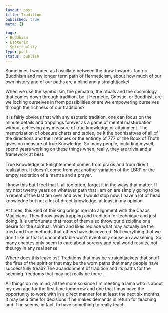 ```yaml
--- 
layout: post
title: Tradition
published: true
meta: {}

tags: 
- Buddhism
- Esoteric
- Spirituality
type: post
status: publish
---
```

Sometimes I wonder, as I oscillate between the draw towards Tantric Buddhism and my longer term path of Hermeticism, about how much of our own history and of our paths are a blind and a straightjacket.

When we use the symbolism, the gematria, the rituals and the cosmology that comes down through tradition, be it Hermetic, Gnostic, or Buddhist, are we locking ourselves in from possibilities or are we empowering ourselves through the richness of our traditions?

It is fairly obvious that with any esoteric tradition, one can focus on the minute details and trappings forever as a game of mental masturbation without achieving any measure of true knowledge or attainment. The memorization of obscure charts and tables, be it the bodhisattvas of all of the directions and their retinues or the entirety of 777 or the Book of Thoth gives no measure of true Knowledge. So many people, including myself, spend years working on these things when, really, they are trivia and a framework at best.

True Knowledge or Enlightenment comes from praxis and from direct realization. It doesn't come from yet another variation of the LBRP or the empty recitation of a mantra and a prayer.

I know this but I feel that I, all too often, forget it in the ways that matter. If my next twenty years on whatever path that I am on are simply going to be a repeat of the last ten over and over, I would stop now. I have a lot of head knowledge but not a lot of direct knowledge, at least in my opinion.

At times, this kind of thinking brings me into alignment with the Chaos Magicians. They throw away trapping and tradition for technique and just doing. It is unfortunate that most of them also throw our discipline or a desire for the spiritual. Whim and likes replace what may actually be the tried and true methods that others have discovered. Not everything that we don't like or that is uncomfortable won't eventually cause an awakening. So many chaotes only seem to care about sorcery and real world results, not theurgy in any real sense.

Where does this leave us? Traditions that may be straightjackets that snuff the fires of the spirit or that may be the worn paths that many people have successfully tread? The abandonment of tradition and its paths for the seeming freedoms that may not really be there...

All things on my mind, all the more so since I'm meeting a lama who is about my own age for the first time tomorrow and one that I may have the opportunity to work with in a direct manner for at least the next six months. It may be a time for decisions if he makes demands in return for teaching and if he seems, in fact, to have something to really teach.
